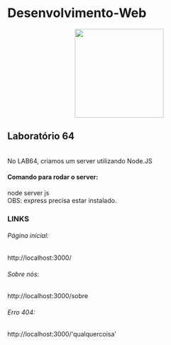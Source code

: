 # Desenvolvimento-Web

<div align="center">
    <img src="https://cdn.jsdelivr.net/gh/devicons/devicon@latest/icons/nodejs/nodejs-original-wordmark.svg" width="200" height="200" />
</div>
          

<h2>Laboratório 64</h2> 
<br>
No LAB64, criamos um server utilizando Node.JS
<br>
<h4>Comando para rodar o server:</h4>
node server js 
<br>
OBS: express precisa estar instalado.

<h3>LINKS</h3> 
<h6>Página inicial:</h6>
http://localhost:3000/ 
<br>
<h6>Sobre nós:</h6>
http://localhost:3000/sobre
<br>
<h6>Erro 404:</h6>
http://localhost:3000/'qualquercoisa'

